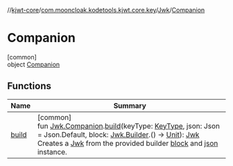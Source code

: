 //[kjwt-core](../../../../index.md)/[com.mooncloak.kodetools.kjwt.core.key](../../index.md)/[Jwk](../index.md)/[Companion](index.md)

# Companion

[common]\
object [Companion](index.md)

## Functions

| Name | Summary |
|---|---|
| [build](../../build.md) | [common]<br>fun [Jwk.Companion](index.md).[build](../../build.md)(keyType: [KeyType](../../-key-type/index.md), json: Json = Json.Default, block: [Jwk.Builder](../-builder/index.md).() -&gt; [Unit](https://kotlinlang.org/api/latest/jvm/stdlib/kotlin/-unit/index.html)): [Jwk](../index.md)<br>Creates a [Jwk](../index.md) from the provided builder [block](../../build.md) and [json](../../build.md) instance. |
